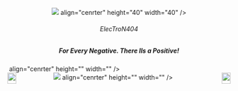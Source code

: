 <br/>

<div align="center">
<img src="https://cdn.discordapp.com/attachments/850635957035728940/971011314266808361/tuxpi.com.1651568025_1.jpg"> align="cenrter" height="40" width="40" />
</div>

###### <div align="center"> ElecTroN404 </div>
##### <div align="center"> For Every Negative. There IIs a Positive! </div>



<div align="left">
<img src=""> align="cenrter" height="" width="" />
</div>


<div align="left">
<a href="https://discord.gg/iran"><img src="https://cdn.discordapp.com/attachments/933423549539029063/971007613913415710/g.png" align="left" height="25" style="width: 20%" ></a></div>


<div align="right">
<a href="https://www.instagram.com/e.black_roze/"><img src="https://cdn.discordapp.com/attachments/933423549539029063/971007790875312178/cc.png" align="right" height="25" style="width: 20%" ></a></div>
<be/><be/>


<div align="left">
<img src="https://cdn.discordapp.com/attachments/933423549539029063/971003832198909972/20220503_143336_0000_preview_rev_1.png"> align="cenrter" height="" width="" />
</div>
